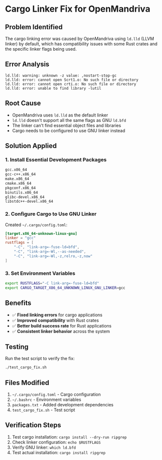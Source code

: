 # Cargo Linker Fix for OpenMandriva

## Problem Identified
The cargo linking error was caused by OpenMandriva using `ld.lld` (LLVM linker) by default, which has compatibility issues with some Rust crates and the specific linker flags being used.

## Error Analysis
```
ld.lld: warning: unknown -z value: ,nostart-stop-gc
ld.lld: error: cannot open Scrt1.o: No such file or directory
ld.lld: error: cannot open crti.o: No such file or directory
ld.lld: error: unable to find library -lutil
```

## Root Cause
- OpenMandriva uses `ld.lld` as the default linker
- `ld.lld` doesn't support all the same flags as GNU `ld.bfd`
- The linker can't find essential object files and libraries
- Cargo needs to be configured to use GNU linker instead

## Solution Applied

### 1. Install Essential Development Packages
```bash
gcc.x86_64
gcc-c++.x86_64
make.x86_64
cmake.x86_64
pkgconf.x86_64
binutils.x86_64
glibc-devel.x86_64
libstdc++-devel.x86_64
```

### 2. Configure Cargo to Use GNU Linker
Created `~/.cargo/config.toml`:
```toml
[target.x86_64-unknown-linux-gnu]
linker = "gcc"
rustflags = [
    "-C", "link-arg=-fuse-ld=bfd",
    "-C", "link-arg=-Wl,--as-needed",
    "-C", "link-arg=-Wl,-z,relro,-z,now"
]
```

### 3. Set Environment Variables
```bash
export RUSTFLAGS="-C link-arg=-fuse-ld=bfd"
export CARGO_TARGET_X86_64_UNKNOWN_LINUX_GNU_LINKER=gcc
```

## Benefits
- ✅ **Fixed linking errors** for cargo applications
- ✅ **Improved compatibility** with Rust crates
- ✅ **Better build success rate** for Rust applications
- ✅ **Consistent linker behavior** across the system

## Testing
Run the test script to verify the fix:
```bash
./test_cargo_fix.sh
```

## Files Modified
1. `~/.cargo/config.toml` - Cargo configuration
2. `~/.bashrc` - Environment variables
3. `packages.txt` - Added development dependencies
4. `test_cargo_fix.sh` - Test script

## Verification Steps
1. Test cargo installation: `cargo install --dry-run ripgrep`
2. Check linker configuration: `echo $RUSTFLAGS`
3. Verify GNU linker: `which ld.bfd`
4. Test actual installation: `cargo install ripgrep`

